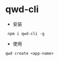 <!--
 * @Author: mingwei
 * @Date: 2022-06-14 18:01:12
 * @LastEditors: mingwei
 * @LastEditTime: 2022-06-15 09:54:45
 * @FilePath: /dg-cli/README.md
 * @Description:
-->

# qwd-cli

- 安装

```shell
 npm i qwd-cli -g
```

- 使用

```shell
qwd create <app-name>
```
